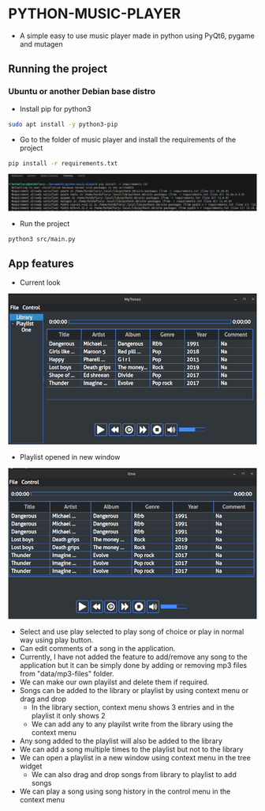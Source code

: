 # PYTHON-MUSIC-PLAYER

* A simple easy to use music player made in python using PyQt6, pygame and mutagen

## Running the project

### Ubuntu or another Debian base distro

* Install pip for python3

```bash
sudo apt install -y python3-pip
```

* Go to the folder of music player and install the requirements of the project

```bash
pip install -r requirements.txt
```

![Installing requirements through pip](data/images/installing-requirements.png)

* Run the project

```bash
python3 src/main.py
```

## App features

* Current look

![App look Main window](data/images/application.png)

* Playlist opened in new window

![App look playlist window](data/images/playlist.png)

* Select and use play selected to play song of choice or play in normal way using play button.
* Can edit comments of a song in the application.
* Currently, I have not added the feature to add/remove any song to the application but it can be simply done by adding or removing mp3 files from "data/mp3-files" folder.
* We can make our own playilst and delete them if required.
* Songs can be added to the library or playlist by using context menu or drag and drop
  * In the library section, context menu shows 3 entries and in the playlist it only shows 2
  * We can add any to any playilst write from the library using the context menu
* Any song added to the playlist will also be added to the library
* We can add a song multiple times to the playlist but not to the library
* We can open a playlist in a new window using context menu in the tree widget
  * We can also drag and drop songs from library to playlist to add songs
* We can play a song using song history in the control menu in the context menu
